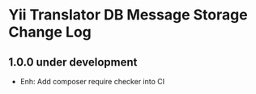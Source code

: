 # Yii Translator DB Message Storage Change Log

## 1.0.0 under development

- Enh: Add composer require checker into CI
